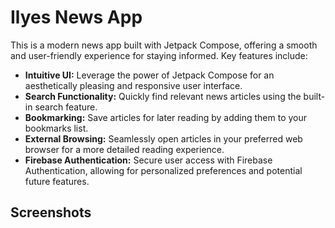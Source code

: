 # Ilyes News App

This is a modern news app built with Jetpack Compose, offering a smooth and user-friendly experience for staying informed. Key features include:

- **Intuitive UI:** Leverage the power of Jetpack Compose for an aesthetically pleasing and responsive user interface.
- **Search Functionality:** Quickly find relevant news articles using the built-in search feature.
- **Bookmarking:** Save articles for later reading by adding them to your bookmarks list.
- **External Browsing:** Seamlessly open articles in your preferred web browser for a more detailed reading experience.
- **Firebase Authentication:** Secure user access with Firebase Authentication, allowing for personalized preferences and potential future features.

## Screenshots



